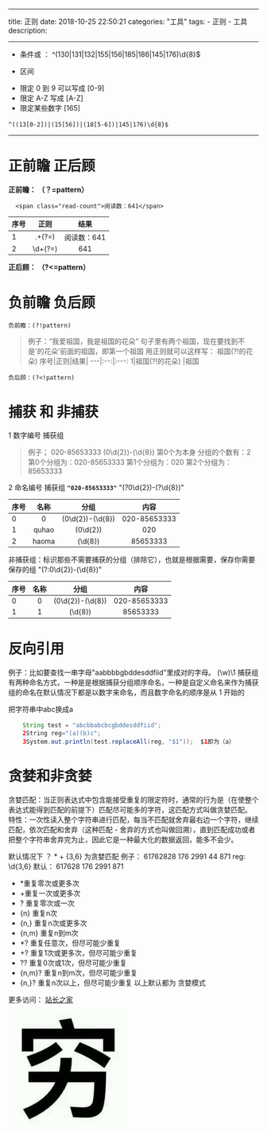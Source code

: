 ﻿---

title: 正则
date: 2018-10-25 22:50:21
categories: "工具"
tags:
    - 正则
    - 工具
description: 

---



- 条件或 ： ^(130|131|132|155|156|185|186|145|176)\d{8}$

+ 区间   
 - 限定 0 到 9 可以写成 [0-9]
 - 限定 A-Z 写成 [A-Z]
 - 限定某些数字 [165]

`^((13[0-2])|(15[56])|(18[5-6])|145|176)\d{8}$`

---

# **正前瞻 正后顾**
**正前瞻： （？=pattern）**
```
  <span class="read-count">阅读数：641</span>
```
序号|正则|结果|
---|:--:|:---:
1|.+(?=</span>) |<span class="read-count">阅读数：641
2| \d+(?=</span>) |641

    
**正后顾： （?<=pattern）**

# **负前瞻 负后顾**
`负前瞻：(?!pattern)`
> 例子：“我爱祖国，我是祖国的花朵”
句子里有两个祖国，现在要找到不是'的花朵'前面的祖国，即第一个祖国
用正则就可以这样写：    祖国(?!的花朵)
序号|正则|结果|
---|:--:|:---:
1|祖国(?!的花朵) |祖国


`负后顾：(?<!pattern)`

# **捕获 和 非捕获**
1 数字编号 捕获组
> 例子； 020-85653333   (0\d{2})-(\d{8}) 第0个为本身
分组的个数有：2
第0个分组为：020-85653333
第1个分组为：020
第2个分组为：85653333

2 命名编号 捕获组
**`"020-85653333"`**
"(?<quhao>0\d{2})-(?<haoma>\d{8})"

序号|名称|分组|内容
---|:--:|:---:|:---:
0|	0|	(0\d{2})-(\d{8})|	020-85653333
1|quhao|(0\d{2})|020
2|haoma|(\d{8})|85653333
		


非捕获组：标识那些不需要捕获的分组（排除它），也就是根据需要，保存你需要保存的组   "(?:0\\d{2})-(\\d{8})"

序号|名称|分组|内容
---|:--:|:---:|:---:
0|0|(0\d{2})-(\d{8})|020-85653333
1|1|(\d{8})|85653333|


# **反向引用**
例子：比如要查找一串字母"aabbbbgbddesddfiid"里成对的字母。
(\w)\1
捕获组有两种命名方式，一种是是根据捕获分组顺序命名，一种是自定义命名来作为捕获组的命名在默认情况下都是以数字来命名，而且数字命名的顺序是从 1 开始的

把字符串中abc换成a
```java
    String test = "abcbbabcbcgbddesddfiid";
    2String reg="(a)(b)c";
    3System.out.println(test.replaceAll(reg, "$1"));  $1即为（a）
```

# **贪婪和非贪婪**
贪婪匹配：当正则表达式中包含能接受重复的限定符时，通常的行为是（在使整个表达式能得到匹配的前提下）匹配尽可能多的字符，这匹配方式叫做贪婪匹配。
特性：一次性读入整个字符串进行匹配，每当不匹配就舍弃最右边一个字符，继续匹配，依次匹配和舍弃（这种匹配 - 舍弃的方式也叫做回溯），直到匹配成功或者把整个字符串舍弃完为止，因此它是一种最大化的数据返回，能多不会少。

默认情况下 ？ * + {3,6} 为贪婪匹配
例子： 61762828 176 2991 44 871      reg: \d{3,6}
默认： 617628
       176
       2991
       871

- *重复零次或更多次
- +重复一次或更多次
- ?	重复零次或一次
- {n}	重复n次
- {n,}	重复n次或更多次
- {n,m}	重复n到m次
- *?	重复任意次，但尽可能少重复
- +?	重复1次或更多次，但尽可能少重复
- ??	重复0次或1次，但尽可能少重复
- {n,m}?	重复n到m次，但尽可能少重复
- {n,}?	重复n次以上，但尽可能少重复
以上默认都为 贪婪模式

更多访问：
<a href="http://tool.chinaz.com/regex/" target="_blank">站长之家</a>

![图片alt](https://github.com/tuweiwei/StaticRaw/raw/master/flag.jpg)
